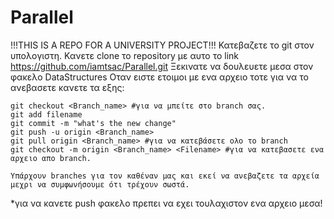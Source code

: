 # Parallel

!!!THIS IS A REPO FOR A UNIVERSITY PROJECT!!!
Κατεβαζετε το git στον υπολογιστη. Κανετε clone το repository με αυτο το link https://github.com/iamtsac/Parallel.git Ξεκινατε να δουλευετε μεσα στον φακελο DataStructures Οταν ειστε ετοιμοι με ενα αρχειο τοτε για να το ανεβασετε κανετε τα εξης:

    git checkout <Branch_name> #για να μπείτε στο branch σας.
    git add filename
    git commit -m "what's the new change"
    git push -u origin <Branch_name>
    git pull origin <Branch_name> #για να κατεβάσετε ολο το branch 
    git checkout -m origin <Branch_name> <Filename> #για να κατεβασετε ενα αρχειο απο branch.

    Υπάρχουν branches για τον καθέναν μας και εκεί να ανεβαζετε τα αρχεία μεχρι να συμφωνήσουμε ότι τρέχουν σωστά.

*για να κανετε push φακελο πρεπει να εχει τουλαχιστον ενα αρχειο μεσα!
